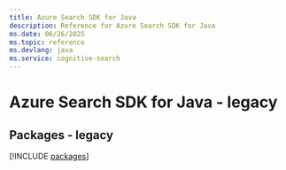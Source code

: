 ```yaml
---
title: Azure Search SDK for Java
description: Reference for Azure Search SDK for Java
ms.date: 06/26/2025
ms.topic: reference
ms.devlang: java
ms.service: cognitive-search
---
```

# Azure Search SDK for Java - legacy
## Packages - legacy
[!INCLUDE [packages](search-index.md)]